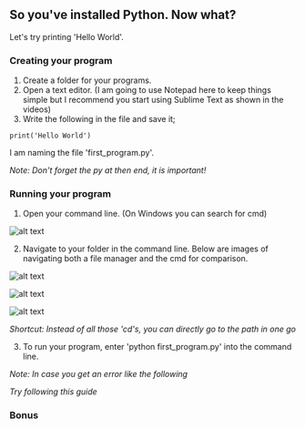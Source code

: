 ## So you've installed Python. Now what?

Let's try printing 'Hello World'.

### Creating your program
1. Create a folder for your programs.
2. Open a text editor. (I am going to use Notepad here to keep things simple but I recommend you start using Sublime Text as shown in the videos)
3. Write the following in the file and save it;
```
print('Hello World')
```
I am naming the file 'first_program.py'.

*Note: Don't forget the py at then end, it is important!*

### Running your program

1. Open your command line. (On Windows you can search for cmd)

![alt text](https://github.com/anushalihala/SOC2018-guide/blob/master/cmd_search.png)

2. Navigate to your folder in the command line. Below are images of navigating both a file manager and the cmd for comparison.

![alt text](https://github.com/anushalihala/SOC2018-guide/blob/master/cd1.png)

![alt text](https://github.com/anushalihala/SOC2018-guide/blob/master/cd2.jpg)

![alt text](https://github.com/anushalihala/SOC2018-guide/blob/master/cd3.jpg)

*Shortcut: Instead of all those 'cd's, you can directly go to the path in one go*

3. To run your program, enter 'python first_program.py' into the command line.

*Note: In case you get an error like the following*

*Try following this guide*

### Bonus



